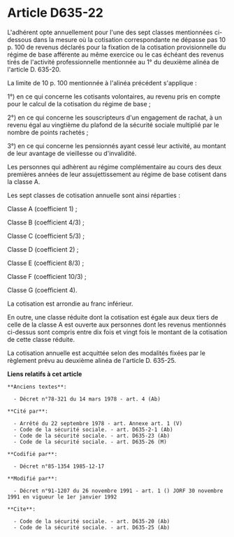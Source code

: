 # Article D635-22

L'adhérent opte annuellement   pour l'une des sept classes mentionnées ci-dessous dans la mesure où la cotisation
correspondante ne dépasse pas 10 p. 100 de revenus déclarés pour la fixation de la cotisation provisionnelle du régime de
base afférente au même exercice ou le cas échéant des revenus tirés de l'activité professionnelle mentionnée au 1° du
deuxième alinéa de l'article D. 635-20. 

La limite de 10 p. 100 mentionnée à l'alinéa précédent s'applique : 

1°) en ce qui concerne les cotisants volontaires, au revenu pris en compte pour le calcul de la cotisation du régime de
base ; 

2°) en ce qui concerne les souscripteurs d'un engagement de rachat, à un revenu égal au vingtième du plafond de la sécurité
sociale multiplié par le nombre de points rachetés ; 

3°) en ce qui concerne les pensionnés ayant cessé leur activité, au montant de leur avantage de vieillesse ou d'invalidité. 

Les personnes qui adhèrent au régime complémentaire au cours des deux premières années de leur assujettissement au régime de
base cotisent dans la classe A. 

Les sept classes de cotisation annuelle sont ainsi réparties : 

Classe A (coefficient 1) ; 

Classe B (coefficient 4/3) ; 

Classe C (coefficient 5/3) ; 

Classe D (coefficient 2) ; 

Classe E (coefficient 8/3) ; 

Classe F (coefficient 10/3) ; 

Classe G (coefficient 4). 

La cotisation est arrondie au franc inférieur. 

En outre, une classe réduite dont la cotisation est égale aux deux tiers de celle de la classe A est ouverte aux personnes
dont les revenus mentionnés ci-dessus sont compris entre dix fois et vingt fois le montant de la cotisation de cette classe
réduite. 

La cotisation annuelle est acquittée selon des modalités fixées par le règlement prévu au deuxième alinéa de l'article D.
635-25.

**Liens relatifs à cet article**

	**Anciens textes**:

	  - Décret n°78-321 du 14 mars 1978 - art. 4 (Ab)

	**Cité par**:

	  - Arrêté du 22 septembre 1978 - art. Annexe art. 1 (V)
	  - Code de la sécurité sociale. - art. D635-2-1 (Ab)
	  - Code de la sécurité sociale. - art. D635-23 (Ab)
	  - Code de la sécurité sociale. - art. D635-26 (M)

	**Codifié par**:

	  - Décret n°85-1354 1985-12-17

	**Modifié par**:

	  - Décret n°91-1207 du 26 novembre 1991 - art. 1 () JORF 30 novembre 1991 en vigueur le 1er janvier 1992

	**Cite**:

	  - Code de la sécurité sociale. - art. D635-20 (Ab)
	  - Code de la sécurité sociale. - art. D635-25 (Ab)
